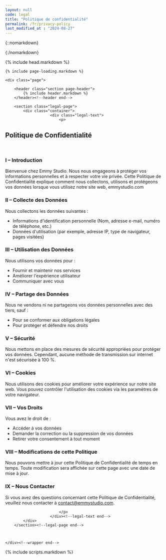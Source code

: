 ```yaml
---
layout: null
code: legal
title: "Politique de confidentialité"
permalink: /fr/privacy-policy
last_modified_at : "2024-08-27"
---
```

{::nomarkdown}
<!DOCTYPE html>
{:/nomarkdown}
<html class="wide wow-animation" lang="fr">
{% include head.markdown %}

<body>
	
	{% include page-loading.markdown %}

	<div class="page">
			
		<header class="section page-header">
			{% include header.markdown %}
		</header><!--header end-->

		<section class="legal-page">
			<div class="container">
						<div class="legal-text">
							<p>

<h2>Politique de Confidentialité</h2>
<br/>
<h3>I – Introduction</h3>

<p>Bienvenue chez Emmy Studio. Nous nous engageons à protéger vos informations personnelles et à respecter votre vie privée. Cette Politique de Confidentialité explique comment nous collectons, utilisons et protégeons vos données lorsque vous utilisez notre site web, emmystudio.com</p>

<h3> II – Collecte des Données</h3>

<p>Nous collectons les données suivantes :
<ul>
    <li>Informations d'identification personnelle (Nom, adresse e-mail, numéro de téléphone, etc.)</li>
    <li>Données d'utilisation (par exemple, adresse IP, type de navigateur, pages visitées)</li>
</ul>
</p>

<h3> III – Utilisation des Données</h3>

<p>Nous utilisons vos données pour :
<ul>
    <li>Fournir et maintenir nos services</li>
    <li>Améliorer l'expérience utilisateur</li>
    <li>Communiquer avec vous</li>
</ul>
</p>

<h3> IV – Partage des Données</h3>


<p>Nous ne vendons ni ne partageons vos données personnelles avec des tiers, sauf :
<ul>
    <li>Pour se conformer aux obligations légales</li>
    <li>Pour protéger et défendre nos droits</li>
</ul>
</p>

<h3> V – Sécurité</h3>

<p>Nous mettons en place des mesures de sécurité appropriées pour protéger vos données. Cependant, aucune méthode de transmission sur internet n'est sécurisée à 100 %.</p>

<h3> VI – Cookies</h3>

<p>Nous utilisons des cookies pour améliorer votre expérience sur notre site web. Vous pouvez contrôler l'utilisation des cookies via les paramètres de votre navigateur.</p>

<h3> VII – Vos Droits</h3>

<p>Vous avez le droit de :
<ul>
    <li>Accéder à vos données</li>
    <li>Demander la correction ou la suppression de vos données</li>
    <li>Retirer votre consentement à tout moment</li>
</ul>
</p>
<h3> VIII – Modifications de cette Politique</h3>

<p>Nous pouvons mettre à jour cette Politique de Confidentialité de temps en temps. Toute modification sera affichée sur cette page avec une date de mise à jour.</p>

<h3> IX – Nous Contacter</h3>

<p>Si vous avez des questions concernant cette Politique de Confidentialité, veuillez nous contacter à <a href="mailto:contact@emmystudio.com">contact@emmystudio.com</a>.</p>

							</p>
						</div><!--legal-text end-->
			</div>
		</section><!--legal-page end-->

		

	</div><!--wrapper end-->

{% include scripts.markdown %}


</body>

</html>